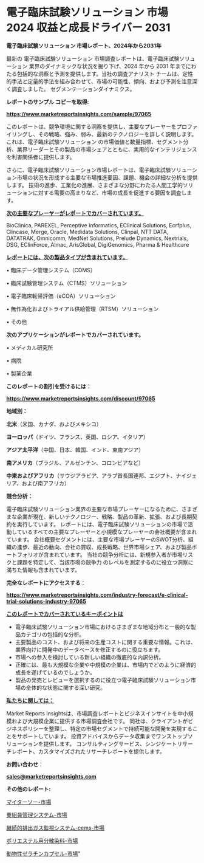 # 電子臨床試験ソリューション 市場 2024 収益と成長ドライバー 2031

<strong>電子臨床試験ソリューション 市場レポート、2024年から2031年</strong>

最新の 電子臨床試験ソリューション 市場調査レポートは、電子臨床試験ソリューション 業界のダイナミックな状況を掘り下げ、2024 年から 2031 年までにわたる包括的な洞察と予測を提供します。当社の調査アナリスト チームは、定性的手法と定量的手法を組み合わせて、市場の可能性、傾向、および予測を注意深く調査しました。 セグメンテーションダイナミクス。



<strong>レポートのサンプル コピーを取得:</strong> <a href=https://www.marketreportsinsights.com/sample/97065>

<strong><u>https://www.marketreportsinsights.com/sample/97065</u></strong></a>

このレポートは、競争環境に関する洞察を提供し、主要なプレーヤーをプロファイリングし、その戦略、強み、弱み、最新のテクノロジーを詳しく説明します。 これは、電子臨床試験ソリューション の市場価値と数量指標、セグメント分析、業界リーダーとその製品の市場シェアとともに、実用的なインテリジェンスを利害関係者に提供します。

さらに、電子臨床試験ソリューション市場レポートは、電子臨床試験ソリューション市場の状況を形成する主要な市場推進要因、課題、機会の詳細な分析を提供します。 技術の進歩、工業化の進展、さまざまな分野にわたる人間工学的ソリューションに対する需要の高まりなど、市場の成長を促進する要因を調査します。



<strong><u>次の主要なプレーヤーがレポートでカバーされています。</u></strong>

BioClinica, PAREXEL, Perceptive Informatics, EClinical Solutions, Ecrfplus, Clincase, Merge, Oracle, Medidata Solutions, Clinpal, NTT DATA, DATATRAK, Omnicomm, MedNet Solutions, Prelude Dynamics, Nextrials, DSG, EClinForce, Almac, ArisGlobal, DigiGenomics, Pharma & Healthcare



<strong><u><b>レポートには、次の製品タイプが含まれています。</b></u></strong>

• 臨床データ管理システム（CDMS）

• 臨床試験管理システム（CTMS）ソリューション

• 電子臨床転帰評価（eCOA）ソリューション

• 無作為化およびトライアル供給管理（RTSM）ソリューション

• その他



<strong><b>次のアプリケーションがレポートでカバーされています。</b></strong>

• メディカル研究所

• 病院

• 製薬企業



<strong><b>このレポートの割引を受けるには：</b></strong><a href=https://www.marketreportsinsights.com/discount/97065>

<strong><u>https://www.marketreportsinsights.com/discount/97065</u></strong></a>



<strong>地域別：</strong>



<strong>北米</strong>（米国、カナダ、およびメキシコ）



<strong>ヨーロッパ</strong>（ドイツ、フランス、英国、ロシア、イタリア）



<strong>アジア太平洋</strong>（中国、日本、韓国、インド、東南アジア）



<strong>南アメリカ</strong>（ブラジル、アルゼンチン、コロンビアなど）



<strong>中東およびアフリカ</strong>（サウジアラビア、アラブ首長国連邦、エジプト、ナイジェリア、および南アフリカ）



<strong>競合分析：</strong>

電子臨床試験ソリューション業界の主要な市場プレーヤーになるために、さまざまな企業が現在、新しいテクノロジー、戦略、製品の革新、拡張、および長期契約を実行しています。 レポートには、電子臨床試験ソリューションの市場で活動しているすべての主要なプレーヤーと小規模なプレーヤーの会社概要が含まれています。 会社概要セグメントには、主要な市場プレーヤーのSWOT分析、組織の進歩、最近の動向、会社の買収、成長戦略、世界市場シェア、および製品ポートフォリオが含まれています。 当社の競争分析には、新規参入者が市場リスクと課題を特定して、当該市場の競争力 のレベルを測定するのに役立つ洞察に満ちた情報も含まれています。



<strong>完全なレポートにアクセスする</strong>：

<a href=https://www.marketreportsinsights.com/industry-forecast/e-clinical-trial-solutions-industry-97065>

<strong><u>https://www.marketreportsinsights.com/industry-forecast/e-clinical-trial-solutions-industry-97065</u></strong></a>



<strong><u><b>このレポートでカバーされているキーポイントは</b></u></strong>
<ul>
  <li>電子臨床試験ソリューション市場におけるさまざまな地域分布と一般的な製品カテゴリの包括的な分析。</li>
  <li>主要製品のコスト、および将来の生産コストに関する重要な情報。これは、業界向けに開発中のデータベースを修正するのに役立ちます。</li>
  <li>市場への参入を検討している新しい組織の徹底的な内訳分析。</li>
  <li>正確には、最も大規模な企業や中規模の企業は、市場内でどのように経済的成長を遂げているのでしょうか。</li>
  <li>製品の発売とレビューを選択するのに役立つ電子臨床試験ソリューション市場の全体的な状態に関する深い研究。</li>
</ul>


<strong><u><b>私たちに関しては：</b></u></strong>

Market Reports Insightsは、市場調査レポートとビジネスインサイトを中小規模および大規模企業に提供する市場調査会社です。 同社は、クライアントがビジネスポリシーを整理し、特定の市場セグメントで持続可能な開発を実現することをサポートしています。 投資アドバイスからデータ収集までワンストップソリューションを提供します。 コンサルティングサービス、シンジケートリサーチレポート、カスタマイズされたリサーチレポートを提供します。



<strong><b>お問い合わせ</b></strong>：

<a href=mailto:sales@marketreportsinsights.com>

<strong><u>sales@marketreportsinsights.com</u></strong></a>



<strong>その他のレポート:</strong>

<a href=https://www.linkedin.com/pulse/マイターソー-市場-2023-総利益と主要ベンダー-2030-trend-tracking-toolbox-24-analysis-yxdyf/>マイターソー-市場</a>

<a href=https://www.linkedin.com/pulse/乗組員管理システム-市場-2023-年のダイナミクスとビジネストレンド-zdamf/>乗組員管理システム-市場</a>

<a href=https://www.linkedin.com/pulse/継続的排出ガス監視システム-cems-市場-2023-最新の-cagr-me3mc/>継続的排出ガス監視システム-cems-市場</a>

<a href=https://www.linkedin.com/pulse/ポリエステル用分散染料-市場-2023-最新の-cagr-および成長分析-her2f/>ポリエステル用分散染料-市場</a>

<a href=https://www.linkedin.com/pulse/動物性ゼラチンカプセル-市場-2023-推進要因と成長機会-2030-cfnhf/>動物性ゼラチンカプセル-市場</a>"
